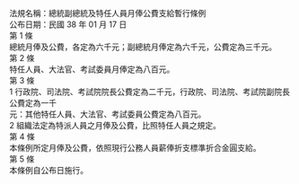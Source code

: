 法規名稱：總統副總統及特任人員月俸公費支給暫行條例  
公布日期：民國 38 年 01 月 17 日  
第 1 條  
總統月俸及公費，各定為六千元；副總統月俸定為六千元，公費定為三千元。  
第 2 條  
特任人員、大法官、考試委員月俸定為八百元。  
第 3 條  
1 行政院、司法院、考試院院長公費定為二千元，行政院、司法院、考試院副院長公費定為一千  
元：其他特任人員、大法官、考試委員公費定為八百元。  
2 組織法定為特派人員之月俸及公費，比照特任人員之規定。  
第 4 條  
本條例所定月俸及公費，依照現行公務人員薪俸折支標準折合金圓支給。  
第 5 條  
本條例自公布日施行。  


